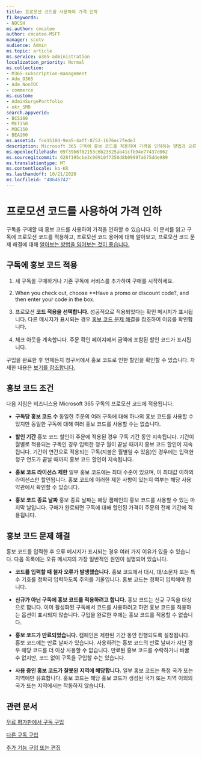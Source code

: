 ```yaml
---
title: 프로모션 코드를 사용하여 가격 인하
f1.keywords:
- NOCSH
ms.author: cmcatee
author: cmcatee-MSFT
manager: scotv
audience: Admin
ms.topic: article
ms.service: o365-administration
localization_priority: Normal
ms.collection:
- M365-subscription-management
- Adm_O365
- Adm_NonTOC
- commerce
ms.custom:
- AdminSurgePortfolio
- okr_SMB
search.appverid:
- BCS160
- MET150
- MOE150
- BEA160
ms.assetid: fce1510d-9ea5-4aff-8752-1676ec7fede3
description: Microsoft 365 구독에 홍보 코드를 적용하여 가격을 인하하는 방법과 오류 발생 시 홍보 코드 문제를 해결하는 방법에 대해 자세히 알아보고 있습니다.
ms.openlocfilehash: 09f39b6f82153c6b23525ab41cfb94e77437d062
ms.sourcegitcommit: 628f195cbe3c00910f7350d8b09997a675dde989
ms.translationtype: MT
ms.contentlocale: ko-KR
ms.lasthandoff: 10/21/2020
ms.locfileid: "48646742"
---
```

# <a name="use-your-promo-code-to-reduce-price"></a>프로모션 코드를 사용하여 가격 인하

구독을 구매할 때 홍보 코드를 사용하여 가격을 인하할 수 있습니다. 이 문서를 읽고 구독에 프로모션 코드를 적용하고, 프로모션 코드 [](#promo-code-terms)용어에 대해 알아보고, 프로모션 코드 문제 해결에 대해 [알아보는 방법을 읽어보는 것이 좋습니다.](#troubleshooting-promo-codes)
  
## <a name="apply-a-promo-code-to-your-subscription"></a>구독에 홍보 코드 적용

1. 새 구독을 구매하거나 기존 구독에 서비스를 추가하여 구매를 시작하세요.
    
2. When you check out, choose **Have a promo or discount code?, and then enter your code in the box. 
  
3. 프로모션 **코드 적용을 선택합니다.** 성공적으로 적용되었다는 확인 메시지가 표시됩니다. 다른 메시지가 표시되는 경우 [홍보 코드 문제 해결](#troubleshooting-promo-codes)을 참조하여 이유를 확인합니다. 
    
4. 체크 아웃을 계속합니다. 주문 확인 페이지에서 금액에 포함된 할인 코드가 표시됩니다. 
    
구입을 완료한 후 언제든지 청구서에서 홍보 코드로 인한 할인을 확인할 수 있습니다. 자세한 내용은 [보기를 참조합니다.](billing-and-payments/view-your-bill-or-invoice.md)
  
## <a name="promo-code-terms"></a>홍보 코드 조건

다음 지침은 비즈니스용 Microsoft 365 구독의 프로모션 코드에 적용됩니다.
  
- **구독당 홍보 코드 수** 동일한 주문의 여러 구독에 대해 하나의 홍보 코드를 사용할 수 있지만 동일한 구독에 대해 여러 홍보 코드를 사용할 수는 없습니다. 
    
- **할인 기간** 홍보 코드 할인이 주문에 적용된 경우 구독 기간 동안 지속됩니다. 기간이 월별로 적용되는 구독인 경우 입력한 청구 월이 끝날 때까지 홍보 코드 할인이 지속됩니다. 기간이 연간으로 적용되는 구독(지불은 월별일 수 있음)인 경우에는 입력한 청구 연도가 끝날 때까지 홍보 코드 할인이 지속됩니다. 
    
- **홍보 코드 라이선스 제한** 일부 홍보 코드에는 최대 수준이 있으며, 이 최대값 이하의 라이선스만 할인됩니다. 홍보 코드에 이러한 제한 사항이 있는지 여부는 해당 사용 약관에서 확인할 수 있습니다. 
    
- **홍보 코드 종료 날짜** 홍보 종료 날짜는 해당 캠페인의 홍보 코드를 사용할 수 있는 마지막 날입니다. 구매가 완료되면 구독에 대해 할인된 가격이 주문의 전체 기간에 적용됩니다. 
    
## <a name="troubleshooting-promo-codes"></a>홍보 코드 문제 해결

홍보 코드를 입력한 후 오류 메시지가 표시되는 경우 여러 가지 이유가 있을 수 있습니다. 다음 목록에는 오류 메시지의 가장 일반적인 원인이 설명되어 있습니다.
  
- **코드를 입력할 때 철자 오류가 발생했습니다.** 홍보 코드에서 대시, 대/소문자 또는 특수 기호를 정확히 입력하도록 주의를 기울입니다. 홍보 코드는 정확히 입력해야 합니다.
  
- **신규가 아닌 구독에 홍보 코드를 적용하려고 합니다.** 홍보 코드는 신규 구독을 대상으로 합니다. 이미 활성화된 구독에서 코드를 사용하려고 하면 홍보 코드를 적용하는 옵션이 표시되지 않습니다. 구입을 완료한 후에는 홍보 코드를 적용할 수 없습니다.
  
- **홍보 코드가 만료되었습니다.** 캠페인은 제한된 기간 동안 진행되도록 설정됩니다. 홍보 코드에는 만료 날짜가 있습니다. 사용하려는 홍보 코드의 만료 날짜가 지난 경우 해당 코드를 더 이상 사용할 수 없습니다. 만료된 홍보 코드를 수락하거나 바꿀 수 없지만, 코드 없이 구독을 구입할 수는 있습니다.
  
- **사용 중인 홍보 코드가 잘못된 지역에 해당합니다.** 일부 홍보 코드는 특정 국가 또는 지역에만 유효합니다. 홍보 코드는 해당 홍보 코드가 생성된 국가 또는 지역 이외의 국가 또는 지역에서는 작동하지 않습니다.
  
## <a name="related-articles"></a>관련 문서

[무료 평가판에서 구독 구입](buy-a-subscription-from-your-free-trial.md)
  
[다른 구독 구입](buy-another-subscription.md)
  
[추가 기능 구입 또는 편집](buy-or-edit-an-add-on.md)